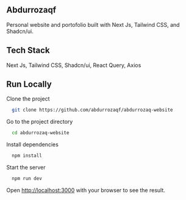 ## Abdurrozaqf

Personal website and portofolio built with Next Js, Tailwind CSS, and Shadcn/ui.

<!-- Click [_here_](https://byek-movies.vercel.app/) for result. -->

## Tech Stack

Next Js, Tailwind CSS, Shadcn/ui, React Query, Axios

## Run Locally

Clone the project

```bash
  git clone https://github.com/abdurrozaqf/abdurrozaq-website
```

Go to the project directory

```bash
  cd abdurrozaq-website
```

Install dependencies

```bash
  npm install
```

Start the server

```bash
  npm run dev
```

Open [http://localhost:3000](http://localhost:3000) with your browser to see the result.
